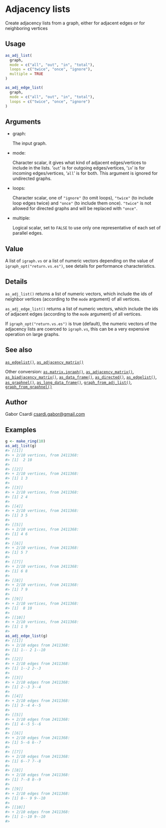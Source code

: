 # Adjacency lists

Create adjacency lists from a graph, either for adjacent edges or for
neighboring vertices

## Usage

``` r
as_adj_list(
  graph,
  mode = c("all", "out", "in", "total"),
  loops = c("twice", "once", "ignore"),
  multiple = TRUE
)

as_adj_edge_list(
  graph,
  mode = c("all", "out", "in", "total"),
  loops = c("twice", "once", "ignore")
)
```

## Arguments

- graph:

  The input graph.

- mode:

  Character scalar, it gives what kind of adjacent edges/vertices to
  include in the lists. ‘`out`’ is for outgoing edges/vertices, ‘`in`’
  is for incoming edges/vertices, ‘`all`’ is for both. This argument is
  ignored for undirected graphs.

- loops:

  Character scalar, one of `"ignore"` (to omit loops), `"twice"` (to
  include loop edges twice) and `"once"` (to include them once).
  `"twice"` is not allowed for directed graphs and will be replaced with
  `"once"`.

- multiple:

  Logical scalar, set to `FALSE` to use only one representative of each
  set of parallel edges.

## Value

A list of `igraph.vs` or a list of numeric vectors depending on the
value of `igraph_opt("return.vs.es")`, see details for performance
characteristics.

## Details

`as_adj_list()` returns a list of numeric vectors, which include the ids
of neighbor vertices (according to the `mode` argument) of all vertices.

`as_adj_edge_list()` returns a list of numeric vectors, which include
the ids of adjacent edges (according to the `mode` argument) of all
vertices.

If `igraph_opt("return.vs.es")` is true (default), the numeric vectors
of the adjacency lists are coerced to `igraph.vs`, this can be a very
expensive operation on large graphs.

## See also

[`as_edgelist()`](https://r.igraph.org/reference/as_edgelist.md),
[`as_adjacency_matrix()`](https://r.igraph.org/reference/as_adjacency_matrix.md)

Other conversion:
[`as.matrix.igraph()`](https://r.igraph.org/reference/as.matrix.igraph.md),
[`as_adjacency_matrix()`](https://r.igraph.org/reference/as_adjacency_matrix.md),
[`as_biadjacency_matrix()`](https://r.igraph.org/reference/as_biadjacency_matrix.md),
[`as_data_frame()`](https://r.igraph.org/reference/graph_from_data_frame.md),
[`as_directed()`](https://r.igraph.org/reference/as_directed.md),
[`as_edgelist()`](https://r.igraph.org/reference/as_edgelist.md),
[`as_graphnel()`](https://r.igraph.org/reference/as_graphnel.md),
[`as_long_data_frame()`](https://r.igraph.org/reference/as_long_data_frame.md),
[`graph_from_adj_list()`](https://r.igraph.org/reference/graph_from_adj_list.md),
[`graph_from_graphnel()`](https://r.igraph.org/reference/graph_from_graphnel.md)

## Author

Gabor Csardi <csardi.gabor@gmail.com>

## Examples

``` r
g <- make_ring(10)
as_adj_list(g)
#> [[1]]
#> + 2/10 vertices, from 2411368:
#> [1]  2 10
#> 
#> [[2]]
#> + 2/10 vertices, from 2411368:
#> [1] 1 3
#> 
#> [[3]]
#> + 2/10 vertices, from 2411368:
#> [1] 2 4
#> 
#> [[4]]
#> + 2/10 vertices, from 2411368:
#> [1] 3 5
#> 
#> [[5]]
#> + 2/10 vertices, from 2411368:
#> [1] 4 6
#> 
#> [[6]]
#> + 2/10 vertices, from 2411368:
#> [1] 5 7
#> 
#> [[7]]
#> + 2/10 vertices, from 2411368:
#> [1] 6 8
#> 
#> [[8]]
#> + 2/10 vertices, from 2411368:
#> [1] 7 9
#> 
#> [[9]]
#> + 2/10 vertices, from 2411368:
#> [1]  8 10
#> 
#> [[10]]
#> + 2/10 vertices, from 2411368:
#> [1] 1 9
#> 
as_adj_edge_list(g)
#> [[1]]
#> + 2/10 edges from 2411368:
#> [1] 1-- 2 1--10
#> 
#> [[2]]
#> + 2/10 edges from 2411368:
#> [1] 1--2 2--3
#> 
#> [[3]]
#> + 2/10 edges from 2411368:
#> [1] 2--3 3--4
#> 
#> [[4]]
#> + 2/10 edges from 2411368:
#> [1] 3--4 4--5
#> 
#> [[5]]
#> + 2/10 edges from 2411368:
#> [1] 4--5 5--6
#> 
#> [[6]]
#> + 2/10 edges from 2411368:
#> [1] 5--6 6--7
#> 
#> [[7]]
#> + 2/10 edges from 2411368:
#> [1] 6--7 7--8
#> 
#> [[8]]
#> + 2/10 edges from 2411368:
#> [1] 7--8 8--9
#> 
#> [[9]]
#> + 2/10 edges from 2411368:
#> [1] 8-- 9 9--10
#> 
#> [[10]]
#> + 2/10 edges from 2411368:
#> [1] 1--10 9--10
#> 
```
